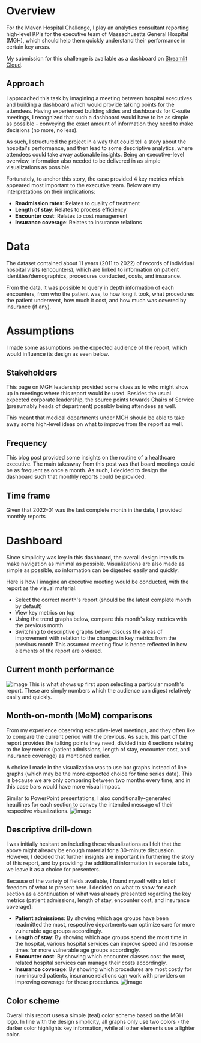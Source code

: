 # Overview
For the Maven Hospital Challenge, I play an analytics consultant reporting high-level KPIs for the executive team of Massachusetts General Hospital (MGH), which should help them quickly understand their performance in certain key areas.

My submission for this challenge is available as a dashboard on [Streamlit Cloud](https://maven-hospital-challenge-kaiweitan.streamlit.app/).

## Approach
I approached this task by imagining a meeting between hospital executives and building a dashboard which would provide talking points for the attendees. Having experienced building slides and dashboards for C-suite meetings, I recognized that such a dashboard would have to be as simple as possible - conveying the exact amount of information they need to make decisions (no more, no less).

As such, I structured the project in a way that could tell a story about the hospital's performance, and then lead to some descriptive analytics, where attendees could take away actionable insights. Being an executive-level overview, information also needed to be delivered in as simple visualizations as possible.

Fortunately, to anchor this story, the case provided 4 key metrics which appeared most important to the executive team. Below are my interpretations on their implications:
- **Readmission rates**: Relates to quality of treatment
- **Length of stay**: Relates to process efficiency
- **Encounter cost**: Relates to cost management
- **Insurance coverage**: Relates to insurance relations

# Data
The dataset contained about 11 years (2011 to 2022) of records of individual hospital visits (encounters), which are linked to information on patient identities/demographics, procedures conducted, costs, and insurance.

From the data, it was possible to query in depth information of each encounters, from who the patient was, to how long it took, what procedures the patient underwent, how much it cost, and how much was covered by insurance (if any).

# Assumptions
I made some assumptions on the expected audience of the report, which would influence its design as seen below.

## Stakeholders
This page on MGH leadership provided some clues as to who might show up in meetings where this report would be used. Besides the usual expected corporate leadership, the source points towards Chairs of Service (presumably heads of department) possibly being attendees as well.

This meant that medical departments under MGH should be able to take away some high-level ideas on what to improve from the report as well.

## Frequency
This blog post provided some insights on the routine of a healthcare executive. The main takeaway from this post was that board meetings could be as frequent as once a month. As such, I decided to design the dashboard such that monthly reports could be provided.

## Time frame
Given that 2022-01 was the last complete month in the data, I provided monthly reports

# Dashboard
Since simplicity was key in this dashboard, the overall design intends to make navigation as minimal as possible. Visualizations are also made as simple as possible, so information can be digested easily and quickly.

Here is how I imagine an executive meeting would be conducted, with the report as the visual material:
- Select the correct month's report (should be the latest complete month by default)
- View key metrics on top
- Using the trend graphs below, compare this month's key metrics with the previous month
- Switching to descriptive graphs below, discuss the areas of improvement with relation to the changes in key metrics from the previous month
This assumed meeting flow is hence reflected in how elements of the report are ordered.

## Current month performance
![image](https://github.com/user-attachments/assets/39b62bac-6622-42de-8899-f7aa7d2e2c21)
This is what shows up first upon selecting a particular month's report. These are simply numbers which the audience can digest relatively easily and quickly.

## Month-on-month (MoM) comparisons
From my experience observing executive-level meetings, and they often like to compare the current period with the previous. As such, this part of the report provides the talking points they need, divided into 4 sections relating to the key metrics (patient admissions, length of stay, encounter cost, and insurance coverage) as mentioned earlier.

A choice I made in the visualization was to use bar graphs instead of line graphs (which may be the more expected choice for time series data). This is because we are only comparing between two months every time, and in this case bars would have more visual impact.

Similar to PowerPoint presentations, I also conditionally-generated headlines for each section to convey the intended message of their respective visualizations.
![image](https://github.com/user-attachments/assets/73d13da7-215b-4d70-904f-f685f6fd8f70)

## Descriptive drill-down
I was initially hesitant on including these visualizations as I felt that the above might already be enough material for a 30-minute discussion. However, I decided that further insights are important in furthering the story of this report, and by providing the additional information in separate tabs, we leave it as a choice for presenters.

Because of the variety of fields available, I found myself with a lot of freedom of what to present here. I decided on what to show for each section as a continuation of what was already presented regarding the key metrics (patient admissions, length of stay, encounter cost, and insurance coverage):
- **Patient admissions**: By showing which age groups have been readmitted the most, respective departments can optimize care for more vulnerable age groups accordingly.
- **Length of stay**: By showing which age groups spend the most time in the hospital, various hospital services can improve speed and response times for more vulnerable age groups accordingly.
- **Encounter cost**: By showing which encounter classes cost the most, related hospital services can manage their costs accordingly.
- **Insurance coverage**: By showing which procedures are most costly for non-insured patients, insurance relations can work with providers on improving coverage for these procedures.
![image](https://github.com/user-attachments/assets/ff2f9629-ed02-4077-ba91-848d1f650fe9)

## Color scheme
Overall this report uses a simple (teal) color scheme based on the MGH logo. In line with the design simplicity, all graphs only use two colors - the darker color highlights key information, while all other elements use a lighter color.
